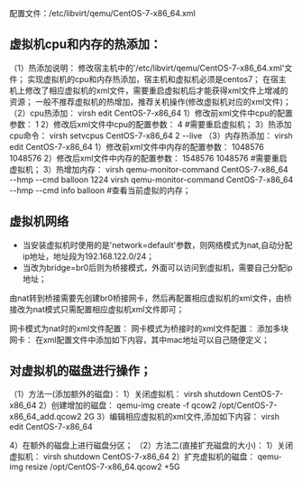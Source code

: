 配置文件：/etc/libvirt/qemu/CentOS-7-x86_64.xml

## 虚拟机cpu和内存的热添加：
（1）热添加说明： 
      修改宿主机中的'/etc/libvirt/qemu/CentOS-7-x86_64.xml'文件；
      实现虚拟机的cpu和内存热添加，宿主机和虚拟机必须是centos7；
      在宿主机上修改了相应虚拟机的xml文件，需要重启虚拟机后才能获得xml文件上增减的资源；
      一般不推荐虚拟机的热增加，推荐关机操作(修改虚拟机对应的xml文件)；
（2）cpu热添加：
      virsh edit CentOS-7-x86_64
1）修改前xml文件中cpu的配置参数：
   <vcpu placement='static'>1</vcpu>
2）修改后xml文件中cpu的配置参数：
   <vcpu placement='auto' current="1">4</vcpu>
    #需要重启虚拟机；
3）热添加cpu命令：
   virsh setvcpus CentOS-7-x86_64 2 --live
（3）内存热添加：
      virsh edit CentOS-7-x86_64
1）修改前xml文件中内存的配置参数：
   <memory unit='KiB'>1048576</memory>
   <currentMemory unit='KiB'>1048576</currentMemory>
2）修改后xml文件中内存的配置参数：
   <memory unit='KiB'>1548576</memory>
   <currentMemory unit='KiB'>1048576</currentMemory> 
   #需要重启虚拟机；
3）热增加内存：
   virsh qemu-monitor-command CentOS-7-x86_64 --hmp --cmd balloon 1224
   virsh qemu-monitor-command CentOS-7-x86_64 --hmp --cmd info balloon
   #查看当前虚拟的内存；


## 虚拟机网络
* 当安装虚拟机时使用的是'network=default'参数，则网络模式为nat,自动分配ip地址，地址段为192.168.122.0/24；
* 当改为bridge=br0后则为桥接模式，外面可以访问到虚拟机，需要自己分配ip地址；

由nat转到桥接需要先创建br0桥接网卡，然后再配置相应虚拟机的xml文件，由桥接改为nat模式只需配置相应虚拟机xml文件即可；

网卡模式为nat时的xml文件配置：
      <interface type='network'>
      <source network='default'/>
网卡模式为桥接时的xml文件配置：
      <interface type='bridge'>
      <source bridge='br0'/>
添加多块网卡：
      在xml配置文件中添加如下内容，其中mac地址可以自己随便定义；
      <interface type='bridge'>
      <mac address='52:54:00:dd:2a:88'/>
      <source bridge='br0'/>
      <model type='virtio'/>
      </interface>

## 对虚拟机的磁盘进行操作；
（1）方法一(添加额外的磁盘)：
1）关闭虚拟机：
    virsh shutdown CentOS-7-x86_64
2）创建增加的磁盘：
    qemu-img create -f qcow2 /opt/CentOS-7-x86_64_add.qcow2 2G
3）编辑相应虚拟机的xml文件,添加如下内容：
   virsh edit CentOS-7-x86_64
      <disk type='file' device='disk'>
      <driver name='qemu' type='qcow2'/>
      <source file='/opt/CentOS-7-x86_64_add.qcow2'/>
      <target dev='vdb' bus='virtio'/>
      </disk>

4）在额外的磁盘上进行磁盘分区；
（2）方法二(直接扩充磁盘的大小)：
1）关闭虚拟机：
   virsh shutdown CentOS-7-x86_64
2）扩充虚拟机的磁盘：
   qemu-img resize /opt/CentOS-7-x86_64.qcow2 +5G